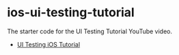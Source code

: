 # ios-ui-testing-tutorial
The starter code for the UI Testing Tutorial YouTube video. 
- [UI Testing iOS Tutorial](https://youtu.be/rmKbsQ41wVY)
